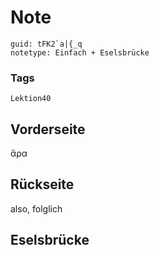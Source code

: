 # Note
```
guid: tFK2`a|{_q
notetype: Einfach + Eselsbrücke
```

### Tags
```
Lektion40
```

## Vorderseite
ἄρα

## Rückseite
also, folglich

## Eselsbrücke

